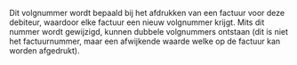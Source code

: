 Dit volgnummer wordt bepaald bij het afdrukken van een factuur voor deze debiteur, waardoor elke factuur een nieuw volgnummer krijgt. Mits dit nummer wordt gewijzigd, kunnen dubbele volgnummers ontstaan (dit is niet het factuurnummer, maar een afwijkende waarde welke op de factuur kan worden afgedrukt).